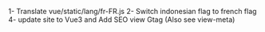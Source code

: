 1- Translate vue/static/lang/fr-FR.js
2- Switch indonesian flag to french flag
4- update site to Vue3 and Add SEO view Gtag (Also see view-meta)